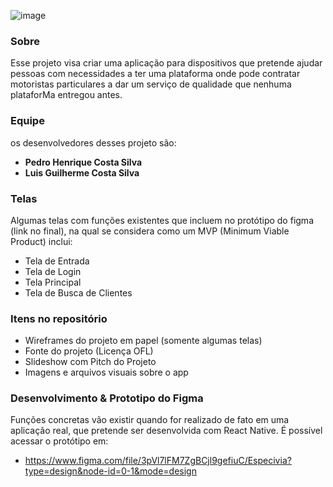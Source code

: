 ![image](https://github.com/phc-s/especivia/assets/143753887/e4e22578-3a7f-432f-9b32-0b181c2d1ff4)

### Sobre
Esse projeto visa criar uma aplicação para dispositivos que pretende ajudar pessoas com necessidades a ter uma plataforma onde pode contratar motoristas particulares a dar um serviço de qualidade que nenhuma plataforMa entregou antes. 
### Equipe
os desenvolvedores desses projeto são:

- **Pedro Henrique Costa Silva**
- **Luis Guilherme Costa Silva**

### Telas

Algumas telas com funções existentes que incluem no protótipo do figma (link no final), na qual se considera como um MVP (Minimum Viable Product) inclui:
- Tela de Entrada
- Tela de Login
- Tela Principal
- Tela de Busca de Clientes

### Itens no repositório
- Wireframes do projeto em papel (somente algumas telas)
- Fonte do projeto (Licença OFL)
- Slideshow com Pitch do Projeto
- Imagens e arquivos visuais sobre o app
### Desenvolvimento & Prototipo do Figma

Funções concretas vão existir quando for realizado de fato em uma aplicação real, que pretende ser desenvolvida com React Native.
É possível acessar o protótipo em: 

- https://www.figma.com/file/3pVl7lFM7ZgBCjl9gefiuC/Especivia?type=design&node-id=0-1&mode=design

